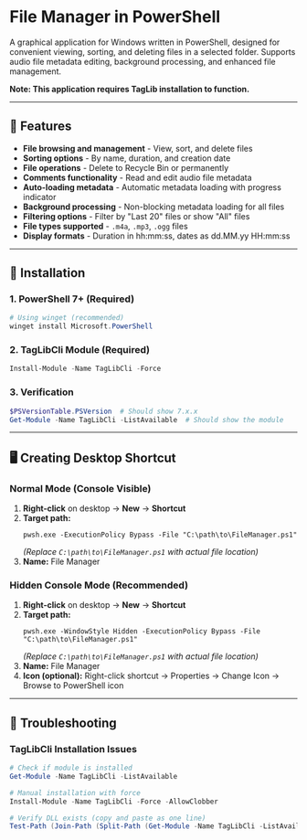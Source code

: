 # File Manager in PowerShell

A graphical application for Windows written in PowerShell, designed for convenient viewing, sorting, and deleting files in a selected folder. Supports audio file metadata editing, background processing, and enhanced file management.

**Note: This application requires TagLib installation to function.**

---

## 🚀 Features

- **File browsing and management** - View, sort, and delete files
- **Sorting options** - By name, duration, and creation date  
- **File operations** - Delete to Recycle Bin or permanently
- **Comments functionality** - Read and edit audio file metadata
- **Auto-loading metadata** - Automatic metadata loading with progress indicator
- **Background processing** - Non-blocking metadata loading for all files
- **Filtering options** - Filter by "Last 20" files or show "All" files
- **File types supported** - `.m4a`, `.mp3`, `.ogg` files
- **Display formats** - Duration in hh:mm:ss, dates as dd.MM.yy HH:mm:ss

---

## 🔧 Installation

### 1. PowerShell 7+ (Required)
```powershell
# Using winget (recommended)
winget install Microsoft.PowerShell
```

### 2. TagLibCli Module (Required)
```powershell
Install-Module -Name TagLibCli -Force
```

### 3. Verification
```powershell
$PSVersionTable.PSVersion  # Should show 7.x.x
Get-Module -Name TagLibCli -ListAvailable  # Should show the module
```

---

## 🖥️ Creating Desktop Shortcut

### Normal Mode (Console Visible)
1. **Right-click** on desktop → **New** → **Shortcut**
2. **Target path:**
   ```
   pwsh.exe -ExecutionPolicy Bypass -File "C:\path\to\FileManager.ps1"
   ```
   *(Replace `C:\path\to\FileManager.ps1` with actual file location)*
3. **Name:** File Manager

### Hidden Console Mode (Recommended)
1. **Right-click** on desktop → **New** → **Shortcut**
2. **Target path:**
   ```
   pwsh.exe -WindowStyle Hidden -ExecutionPolicy Bypass -File "C:\path\to\FileManager.ps1"
   ```
   *(Replace `C:\path\to\FileManager.ps1` with actual file location)*
3. **Name:** File Manager
4. **Icon (optional):** Right-click shortcut → Properties → Change Icon → Browse to PowerShell icon

---

## 🔧 Troubleshooting

### TagLibCli Installation Issues
```powershell
# Check if module is installed
Get-Module -Name TagLibCli -ListAvailable

# Manual installation with force
Install-Module -Name TagLibCli -Force -AllowClobber

# Verify DLL exists (copy and paste as one line)
Test-Path (Join-Path (Split-Path (Get-Module -Name TagLibCli -ListAvailable).Path -Parent) "TagLibSharp.dll")
```

